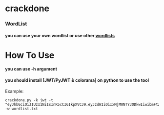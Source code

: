 # crackdone

### WordList
#### you can use your own wordlist or use other [wordlists](https://github.com/digination/dirbuster-ng/tree/master/wordlists)

# How To Use

#### you can use -h argument
#### you should install [JWT/PyJWT & colorama] on python to use the tool

Example:
```
crackdone.py -k jwt -t "eyJhbGciOiJIUzI1NiIsInR5cCI6IkpXVCJ9.eyJzdWIiOiIxMjM0NTY3ODkwIiwibmFtZSI6IkpvaG4gRG9lIiwiaWF0IjoxNTE2MjM5MDIyfQ.SflKxwRJSMeKKF2QT4fwpMeJf36POk6yJV_adQssw5c" -w wordlist.txt
```
